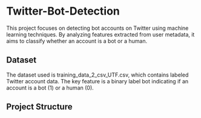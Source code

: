 # Twitter-Bot-Detection

This project focuses on detecting bot accounts on Twitter using machine learning techniques. By analyzing features extracted from user metadata, it aims to classify whether an account is a bot or a human.


## Dataset

The dataset used is training_data_2_csv_UTF.csv, which contains labeled Twitter account data. The key feature is a binary label bot indicating if an account is a bot (1) or a human (0).

##  Project Structure

